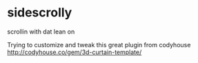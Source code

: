 # sidescrolly
scrollin with dat lean on 

Trying to customize and tweak this great plugin from codyhouse http://codyhouse.co/gem/3d-curtain-template/
